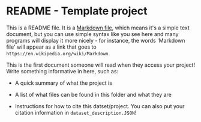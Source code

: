 # README - Template project

This is a README file. It is a [Markdown file](https://en.wikipedia.org/wiki/Markdown), which means it's a simple text document, but you can use simple syntax like you see here and many programs will display it more nicely - for instance, the words 'Markdown file' will appear as a link that goes to `https://en.wikipedia.org/wiki/Markdown`.

This is the first document someone will read when they access your project! Write something informative in here, such as:

* A quick summary of what the project is

* A list of what files can be found in this folder and what they are

* Instructions for how to cite this datset/project. You can also put your citation information in `dataset_description.JSON`!
